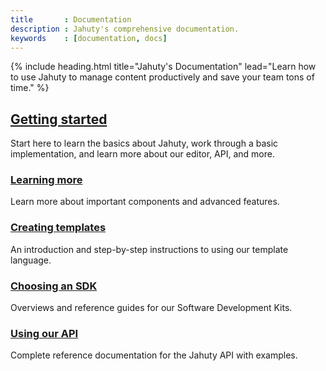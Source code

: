 ```yaml
---
title       : Documentation
description : Jahuty's comprehensive documentation.
keywords    : [documentation, docs]
---
```


{% include heading.html title="Jahuty's Documentation" lead="Learn how to use Jahuty to manage content productively and save your team tons of time." %}

<div class="row mb-4">
  <div class="col px-4 pb-4">
    <h2>
      <a class="stretched-link" href="{% link getting-started.md %}"><i class="fas fa-map-signs mr-2"></i> Getting started</a>
    </h2>
    <p class="mb-0">
      Start here to learn the basics about Jahuty, work through a basic implementation, and learn more about our editor, API, and more.
    </p>
  </div>
</div>
<div class="row mb-5">
  <div class="col-md-6 px-4 pb-4">
    <h3>
      <a class="stretched-link" href="{% link components/overview.md %}"><i class="fas fa-graduation-cap mr-2"></i> Learning more</a>
    </h3>
    <p>
      Learn more about important components and advanced features.
    </p>
  </div>
  <div class="col-md-6 px-4 pb-4">
    <h3>
      <a class="stretched-link" href="{% link liquid/introduction.md %}"><i class="fas fa-copy mr-2"></i> Creating templates</a>
    </h3>
    <p>
      An introduction and step-by-step instructions to using our template language.
    </p>
  </div>
  <div class="col-md-6 px-4 pb-4">
    <h3>
      <a class="stretched-link" href="{% link sdks/overview.md %}"><i class="fas fa-code mr-2"></i> Choosing an SDK</a>
    </h3>
    <p>
      Overviews and reference guides for our Software Development Kits.
    </p>
  </div>
  <div class="col-md-6 px-4 pb-4">
    <h3>
      <a class="stretched-link" href="{% link api.html %}"><i class="fas fa-globe-americas mr-2"></i> Using our API</a>
    </h3>
    <p>
      Complete reference documentation for the Jahuty API with examples.
    </p>
  </div>
</div>
